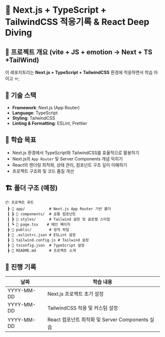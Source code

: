 # 🚀 Next.js + TypeScript + TailwindCSS 적응기록 & React Deep Diving

## 📌 프로젝트 개요 (vite + JS + emotion -> Next + TS +TailWind)

이 레포지토리는 **Next.js + TypeScript + TailwindCSS** 환경에 적응하면서 학습
아이고 ㅠ;

## 📂 기술 스택

- **Framework**: Next.js (App Router)
- **Language**: TypeScript
- **Styling**: TailwindCSS
- **Linting & Formatting**: ESLint, Prettier

## 📖 학습 목표

- Next.js 환경에서 TypeScript와 TailwindCSS를 효율적으로 활용하기
- Next.js의 `App Router` 및 Server Components 개념 익히기
- React의 렌더링 최적화, 상태 관리, 컴포넌트 구조 깊이 이해하기
- 프로젝트 구조화 및 코드 품질 개선

## 🏗️ 폴더 구조 (예정)

```plaintext
📦 프로젝트 루트
 ┣ 📂 app/           # Next.js App Router 기반 폴더
 ┃ ┣ 📂 components/  # 공통 컴포넌트
 ┃ ┣ 📂 styles/      # Tailwind 설정 및 글로벌 스타일
 ┃ ┗ 📜 page.tsx    # 메인 페이지
 ┣ 📂 public/        # 정적 파일
 ┣ 📜 .eslintrc.json # ESLint 설정
 ┣ 📜 tailwind.config.js # Tailwind 설정
 ┣ 📜 tsconfig.json  # TypeScript 설정
 ┣ 📜 README.md      # 프로젝트 소개
```

## 📌 진행 기록

| 날짜       | 학습 내용                                       |
| ---------- | ----------------------------------------------- |
| YYYY-MM-DD | Next.js 프로젝트 초기 설정                      |
| YYYY-MM-DD | TailwindCSS 적용 및 커스텀 설정                 |
| YYYY-MM-DD | React 컴포넌트 최적화 및 Server Components 실습 |
